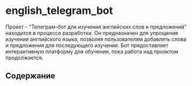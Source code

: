 # english_telegram_bot

Проект - "Телеграм-бот для изучения английских слов и предложений" находится в процессе разработки. Он предназначен для упрощения изучения английского языка, позволяя пользователям добавлять слова и предложения для последующего изучения. Бот предоставляет интерактивную платформу для обучения, пока работа над проектом продолжается.

## Содержание

